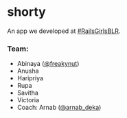 # shorty

An app we developed at [#RailsGirlsBLR](http://blog.railsgirls.com/post/57335889723/namaskara-bengaluru-we-are-so-many).

### Team:
* Abinaya ([@freakynut](https://twitter.com/freakynut))
* Anusha
* Haripriya
* Rupa
* Savitha
* Victoria
* Coach: Arnab ([@arnab_deka](https://twitter.com/arnab_deka))
